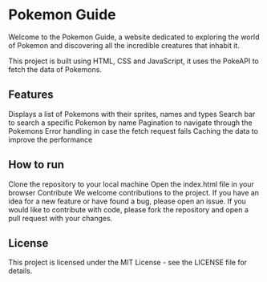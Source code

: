 # Pokemon Guide

Welcome to the Pokemon Guide, a website dedicated to exploring the world of Pokemon and discovering all the incredible creatures that inhabit it.

This project is built using HTML, CSS and JavaScript, it uses the PokeAPI to fetch the data of Pokemons.

## Features

Displays a list of Pokemons with their sprites, names and types
Search bar to search a specific Pokemon by name
Pagination to navigate through the Pokemons
Error handling in case the fetch request fails
Caching the data to improve the performance

## How to run

Clone the repository to your local machine
Open the index.html file in your browser
Contribute
We welcome contributions to the project. If you have an idea for a new feature or have found a bug, please open an issue. If you would like to contribute with code, please fork the repository and open a pull request with your changes.

## License

This project is licensed under the MIT License - see the LICENSE file for details.

